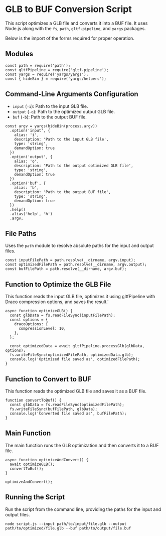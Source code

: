 # GLB to BUF Conversion Script

This script optimizes a GLB file and converts it into a BUF file. It uses Node.js along with the `fs`, `path`, `gltf-pipeline`, and `yargs` packages.

Below is the import of the forms required for proper operation.

## Modules

```const fs = require('fs');
const path = require('path');
const gltfPipeline = require('gltf-pipeline');
const yargs = require('yargs/yargs');
const { hideBin } = require('yargs/helpers');
```

## Command-Line Arguments Configuration

* `input` (`-i`): Path to the input GLB file.
* `output` (`-o`): Path to the optimized output GLB file.
* `buf` (`-b`): Path to the output BUF file.

```
const argv = yargs(hideBin(process.argv))
  .option('input', {
    alias: 'i',
    description: 'Path to the input GLB file',
    type: 'string',
    demandOption: true
  })
  .option('output', {
    alias: 'o',
    description: 'Path to the output optimized GLB file',
    type: 'string',
    demandOption: true
  })
  .option('buf', {
    alias: 'b',
    description: 'Path to the output BUF file',
    type: 'string',
    demandOption: true
  })
  .help()
  .alias('help', 'h')
  .argv;
 ```
## File Paths

Uses the `path` module to resolve absolute paths for the input and output files.

```
const inputFilePath = path.resolve(__dirname, argv.input);
const optimizedFilePath = path.resolve(__dirname, argv.output);
const bufFilePath = path.resolve(__dirname, argv.buf);
```
## Function to Optimize the GLB File

This function reads the input GLB file, optimizes it using gltfPipeline with Draco compression options, and saves the result.'

```
async function optimizeGLB() {
  const glbData = fs.readFileSync(inputFilePath);
  const options = {
    dracoOptions: {
      compressionLevel: 10,
    },
  };

  const optimizedData = await gltfPipeline.processGlb(glbData, options);
  fs.writeFileSync(optimizedFilePath, optimizedData.glb);
  console.log('Optimized file saved as', optimizedFilePath);
}
```

## Function to Convert to BUF

This function reads the optimized GLB file and saves it as a BUF file.

```
function convertToBuf() {
  const glbData = fs.readFileSync(optimizedFilePath);
  fs.writeFileSync(bufFilePath, glbData);
  console.log('Converted file saved as', bufFilePath);
}

```

## Main Function

The main function runs the GLB optimization and then converts it to a BUF file.

```
async function optimizeAndConvert() {
  await optimizeGLB();
  convertToBuf();
}

optimizeAndConvert();
```

## Running the Script

Run the script from the command line, providing the paths for the input and output files.

```
node script.js --input path/to/input/file.glb --output path/to/optimized/file.glb --buf path/to/output/file.buf

```


